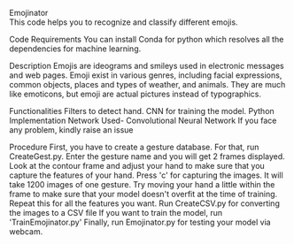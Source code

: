 Emojinator  
This code helps you to recognize and classify different emojis. 

Code Requirements
You can install Conda for python which resolves all the dependencies for machine learning.

Description
Emojis are ideograms and smileys used in electronic messages and web pages. Emoji exist in various genres, including facial expressions, common objects, places and types of weather, and animals. They are much like emoticons, but emoji are actual pictures instead of typographics.

Functionalities
Filters to detect hand.
CNN for training the model.
Python Implementation
Network Used- Convolutional Neural Network
If you face any problem, kindly raise an issue

Procedure
First, you have to create a gesture database. For that, run CreateGest.py. Enter the gesture name and you will get 2 frames displayed. Look at the contour frame and adjust your hand to make sure that you capture the features of your hand. Press 'c' for capturing the images. It will take 1200 images of one gesture. Try moving your hand a little within the frame to make sure that your model doesn't overfit at the time of training.
Repeat this for all the features you want.
Run CreateCSV.py for converting the images to a CSV file
If you want to train the model, run 'TrainEmojinator.py'
Finally, run Emojinator.py for testing your model via webcam.
